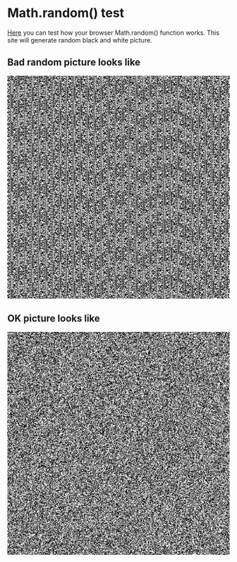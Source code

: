 # Math.random() test
[Here](https://feprodev.github.io/math-random-test/) you can test how your browser Math.random() function works. This site will generate random black and white picture.
## Bad random picture looks like
![bad](https://github.com/feprodev/math-random-test/blob/master/bad.png?raw=true)
## OK picture looks like
![bad](https://github.com/feprodev/math-random-test/blob/master/ok.png?raw=true)
